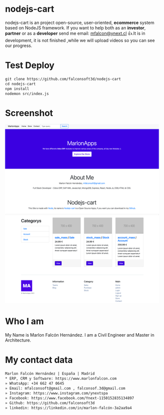 # nodejs-cart
nodejs-cart is an project open-source, user-oriented, **ecommerce** system based on NodeJS framework. If you want to help both as an **investor**, **partner** or as a **developer** send me email: mfalcon@ynext.cl :+1:.It is in development, it is not finished ,while we will upload videos so you can see our progress.

# Test Deploy
```
git clone https://github.com/falconsoft3d/nodejs-cart
cd nodejs-cart
npm install
nodemon src/index.js
```

# Screenshot
![Alt text](https://github.com/falconsoft3d/nodejs-cart/blob/main/marketing/web-01.png "nodejs-cart")
![Alt text](https://github.com/falconsoft3d/nodejs-cart/blob/main/marketing/web-02.png "nodejs-cart")

# Who I am
My Name is Marlon Falcón Hernández. I am a Civil Engineer and Master in Architecture.


# My contact data
```
Marlon Falcón Hernández | España | Madrid
* ERP, CRM y Software: https://www.marlonfalcon.com
» WhatsApp: +34 662 47 0645
» Email: mfalconsoft@gmail.com , falconsof.3d@gmail.com
» Instagram: https://www.instagram.com/ynextspa
» Facebook: https://www.facebook.com/Ynext-1150152835134897
» Github: https://github.com/falconsoft3d
» linkedin: https://linkedin.com/in/marlon-falcón-3a2aa9a4
```

